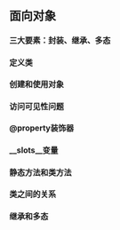 ## 面向对象

#### 三大要素：封装、继承、多态

#### 定义类

#### 创建和使用对象

#### 访问可见性问题

#### @property装饰器

#### __slots__变量

#### 静态方法和类方法

#### 类之间的关系

#### 继承和多态
